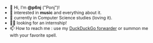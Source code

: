 - 👋 Hi, I’m **@p6nj** ("Ponj")!
- 👀 interested in **music** and everything about it.
- 🌱 currently in Computer Science studies (loving it).
- 👨‍💼 looking for an internship!
- 📫 How to reach me : use my [DuckDuckGo forwarder](mailto:fyywppme@duck.com) or summon me with your favorite spell.
